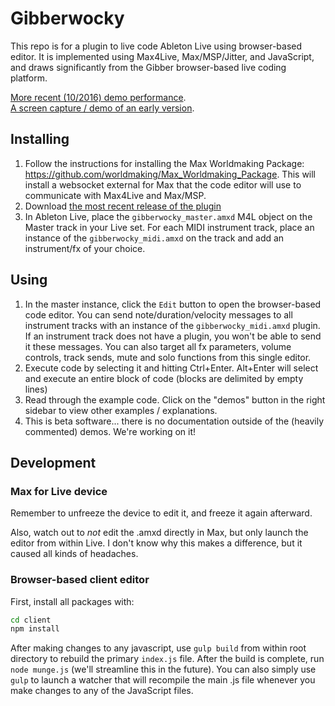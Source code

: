 # Gibberwocky

This repo is for a plugin to live code Ableton Live using browser-based editor. It is implemented using Max4Live, Max/MSP/Jitter, and JavaScript, and draws significantly from the Gibber browser-based live coding platform.

[More recent (10/2016) demo performance](https://vimeo.com/187702511).  
[A screen capture / demo of an early version](https://vimeo.com/162157104).  

## Installing

1. Follow the instructions for installing the Max Worldmaking Package: https://github.com/worldmaking/Max_Worldmaking_Package. This will install a websocket external for Max that the code editor will use to communicate with Max4Live and Max/MSP.
2. Download [the most recent release of the plugin](https://github.com/charlieroberts/gibberwocky/releases)
3. In Ableton Live, place the `gibberwocky_master.amxd` M4L object on the Master track in your Live set. For each MIDI instrument track, place an instance of the `gibberwocky_midi.amxd` on the track and add an instrument/fx of your choice.

## Using
1. In the master instance, click the `Edit` button to open the browser-based code editor. You can send note/duration/velocity messages to all instrument tracks with an instance of the `gibberwocky_midi.amxd` plugin. If an instrument track does not have a plugin, you won't be able to send it these messages. You can also target all fx parameters, volume controls, track sends, mute and solo functions from this single editor.
2. Execute code by selecting it and hitting Ctrl+Enter. Alt+Enter will select and execute an entire block of code (blocks are delimited by empty lines)
3. Read through the example code. Click on the "demos" button in the right sidebar to view other examples / explanations.
4. This is beta software... there is no documentation outside of the (heavily commented) demos. We're working on it!

## Development

### Max for Live device

Remember to unfreeze the device to edit it, and freeze it again afterward.

Also, watch out to *not* edit the .amxd directly in Max, but only launch the editor from within Live. I don't know why this makes a difference, but it caused all kinds of headaches. 

### Browser-based client editor

First, install all packages with: 

```bash
cd client
npm install
```

After making changes to any javascript, use `gulp build` from within root directory to rebuild the primary `index.js` file. After the build is complete, run `node munge.js` (we'll streamline this in the future). You can also simply use `gulp` to launch a watcher that will recompile the main .js file whenever you make changes to any of the JavaScript files.


